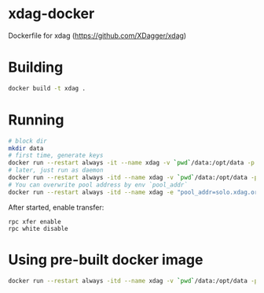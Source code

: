# xdag-docker
Dockerfile for xdag (<https://github.com/XDagger/xdag>)


# Building

```bash
docker build -t xdag .
```

# Running

```bash
# block dir
mkdir data
# first time, generate keys
docker run --restart always -it --name xdag -v `pwd`/data:/opt/data -p 7667:7667 xdag
# later, just run as daemon
docker run --restart always -itd --name xdag -v `pwd`/data:/opt/data -p 7667:7667 xdag
# You can overwrite pool address by env `pool_addr`
docker run --restart always -itd --name xdag -e "pool_addr=solo.xdag.org:13655" -v `pwd`/data:/opt/data -p 7667:7667 xdag
```

After started, enable transfer:

```
rpc xfer enable
rpc white disable
```


# Using pre-built docker image

```bash
docker run --restart always -itd --name xdag -v `pwd`/data:/opt/data -p 7667:7667 mixhq/xdag
```
